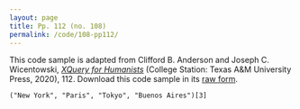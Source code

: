 ```yaml
---
layout: page
title: Pp. 112 (no. 108)
permalink: /code/108-pp112/
---
```


This code sample is adapted from Clifford B. Anderson and Joseph C. Wicentowski, 
[_XQuery for Humanists_](/) (College Station: Texas A&M University Press, 2020), 112. 
Download this code sample in its [raw form](/code/108-pp112/108-pp112.xq).

```xquery
("New York", "Paris", "Tokyo", "Buenos Aires")[3]
```  
